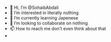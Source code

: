 - 👋 Hi, I’m @SohaibAbdali
- 👀 I’m interested in literally nothing
- 🌱 I’m currently learning Japenese
- 💞️ I’m looking to collaborate on nothing
- 📫 How to reach me don't even think about that
- 

<!---
SohaibAbdali/SohaibAbdali is a ✨ special ✨ repository because its `README.md` (this file) appears on your GitHub profile.
You can click the Preview link to take a look at your changes.
--->
